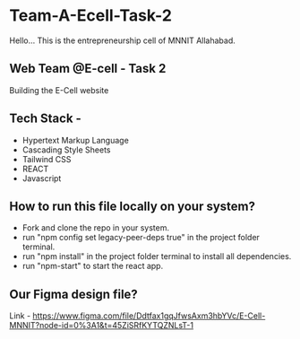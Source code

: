 # Team-A-Ecell-Task-2

Hello... This is the entrepreneurship cell of MNNIT Allahabad.

## Web Team @E-cell - Task 2

Building the E-Cell website

## Tech Stack -

- Hypertext Markup Language
- Cascading Style Sheets
- Tailwind CSS
- REACT
- Javascript

## How to run this file locally on your system?

- Fork and clone the repo in your system.
- run "npm config set legacy-peer-deps true" in the project folder terminal.
- run "npm install" in the project folder terminal to install all dependencies.
- run "npm-start" to start the react app.

## Our Figma design file?

Link - https://www.figma.com/file/Ddtfax1gqJfwsAxm3hbYVc/E-Cell-MNNIT?node-id=0%3A1&t=45ZiSRfKYTQZNLsT-1
